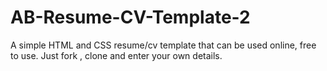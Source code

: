 # AB-Resume-CV-Template-2
A simple HTML and CSS resume/cv template that can be used online, free to use. Just fork , clone and enter your own details.
